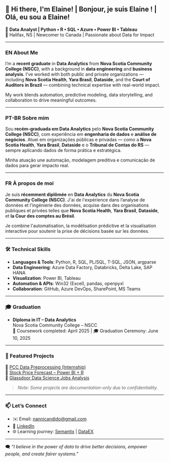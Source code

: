 ## 👋 Hi there, I'm Elaine! | Bonjour, je suis Elaine ! | Olá, eu sou a Elaine!

🎯 **Data Analyst | Python • R • SQL • Azure • Power BI • Tableau**  
📍 Halifax, NS | Newcomer to Canada | Passionate about Data for Impact

---

### EN About Me

I’m a **recent graduate** in **Data Analytics** from **Nova Scotia Community College (NSCC)**, with a background in **data engineering** and **business analysis**. I’ve worked with both public and private organizations — including **Nova Scotia Health**, **Yara Brasil**, **Dataside**, and the **Court of Auditors in Brazil** — combining technical expertise with real-world impact.

My work blends automation, predictive modeling, data storytelling, and collaboration to drive meaningful outcomes.

---

### PT-BR Sobre mim

Sou **recém-graduada em Data Analytics** pelo **Nova Scotia Community College (NSCC)**, com experiência em **engenharia de dados** e **análise de negócios**. Atuei em organizações públicas e privadas — como a **Nova Scotia Health**, **Yara Brasil**, **Dataside** e o **Tribunal de Contas do RS** — sempre aplicando dados de forma prática e estratégica.

Minha atuação une automação, modelagem preditiva e comunicação de dados para gerar impacto real.

---

### FR À propos de moi

Je suis **récemment diplômée** en **Data Analytics** du **Nova Scotia Community College (NSCC)**. J'ai de l'expérience dans l’analyse de données et l'ingénierie des données, acquise dans des organisations publiques et privées telles que **Nova Scotia Health**, **Yara Brasil**, **Dataside**, et **la Cour des comptes au Brésil**.

Je combine l'automatisation, la modélisation prédictive et la visualisation interactive pour soutenir la prise de décisions basée sur les données.

---

### 🛠️ Technical Skills

- **Languages & Tools**: Python, R, SQL, PL/SQL, T-SQL, JSON, argparse  
- **Data Engineering**: Azure Data Factory, Databricks, Delta Lake, SAP HANA  
- **Visualization**: Power BI, Tableau  
- **Automation & APIs**: Win32 (Excel), pandas, openpyxl  
- **Collaboration**: GitHub, Azure DevOps, SharePoint, MS Teams

---

### 🎓 Graduation

- **Diploma in IT – Data Analytics**  
  Nova Scotia Community College – NSCC  
  📆 Coursework completed: April 2025 | 🎓 Graduation Ceremony: June 10, 2025

---

### 📁 Featured Projects

📌 [PCC Data Preprocessing (Internship)](https://github.com/NanniCandido/internship-healthcare-data-project)  
📌 [Stock Price Forecast – Power BI + R](https://github.com/NanniCandido/applied_data_analytics)  
📌 [Glassdoor Data Science Jobs Analysis](https://github.com/NanniCandido/glassdoor-data-science-jobs)

> *Note: Some projects are documentation-only due to confidentiality.*

---

### 📫 Let’s Connect

- ✉️ Email: nannicandido@gmail.com  
- 🔗 [LinkedIn](https://www.linkedin.com/in/elaine-da-silva-candido/)  
- 🌐 Learning journey: [Semantix](https://semantix.com.br/) | [DataEX](https://www.dataex.com.br/)

---

🗨️ *“I believe in the power of data to drive better decisions, empower people, and create fairer systems.”*
